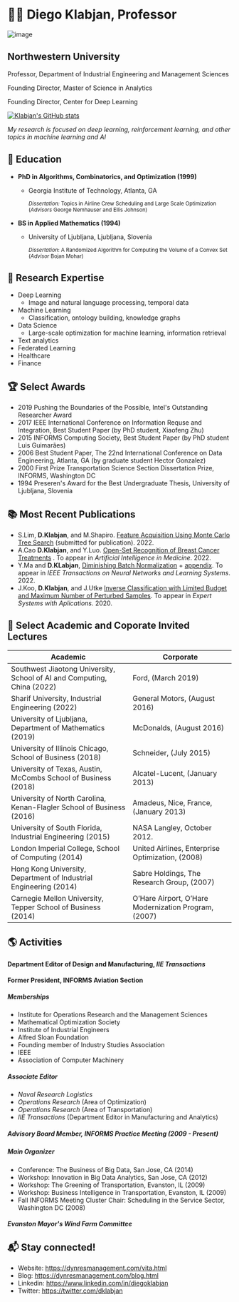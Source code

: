 # :man_teacher: Diego Klabjan, Professor

![image](https://dynresmanagement.com/uploads/3/5/2/7/35274584/2022-12-12-04-07-37-ch_3me2rhhdpzppmcvs13des1oc-121.jpg)

## Northwestern University
Professor, Department of Industrial Engineering and Management Sciences	

Founding Director, Master of Science in Analytics

Founding Director, Center for Deep Learning

[![Klabjan's GitHub stats](https://github-readme-stats.vercel.app/api?username=wxhC3SC6OPm8M1HXboMy)](https://github.com/anuraghazra/github-readme-stats)

*My research is focused on deep learning, reinforcement learning, and other topics in machine learning and AI*

## :school: Education
- **PhD in Algorithms, Combinatorics, and Optimization (1999)**
	- Georgia Institute of Technology, Atlanta, GA
	
	   <sub> *Dissertation:* Topics in Airline Crew Scheduling and Large Scale Optimization (*Advisors* George Nemhauser and Ellis Johnson) </sub>
		 
- **BS in Applied Mathematics (1994)**
	- University of Ljubljana, Ljubljana, Slovenia
	
	  <sub> *Dissertation*: A Randomized Algorithm for Computing the Volume of a Convex Set (*Advisor* Bojan Mohar) </sub>

## :bookmark_tabs: Research Expertise
- Deep Learning
	- Image and natural language processing, temporal data
- Machine Learning
	- Classification, ontology building, knowledge graphs
- Data Science
	- Large-scale optimization for machine learning, information retrieval
- Text analytics
- Federated Learning
- Healthcare
- Finance

## :trophy: Select Awards
- 2019 Pushing the Boundaries of the Possible, Intel's Outstanding Researcher Award
- 2017 IEEE International Conference on Information Requse and Integration, Best Student Paper (by PhD student, Xiaofeng Zhu)
- 2015 INFORMS Computing Society, Best Student Paper (by PhD student Luis Guimarães)
- 2006 Best Student Paper, The 22nd International Conference on Data Engineering, Atlanta, GA (by graduate student Hector Gonzalez)
- 2000 First Prize Transportation Science Section Dissertation Prize, INFORMS, Washington DC
- 1994 Preseren's Award for the Best Undergraduate Thesis, University of Ljubljana, Slovenia

## :books: Most Recent Publications
- S.Lim, **D.Klabjan**, and M.Shapiro. [Feature Acquisition Using Monte Carlo Tree Search](https://dynresmanagement.com/uploads/3/5/2/7/35274584/feature_acquisition_mcts__1_.pdf) (submitted for publication). 2022.
- A.Cao **D.Klabjan**, and Y.Luo. [Open-Set Recognition of Breast Cancer Treatments](https://dynresmanagement.com/uploads/3/5/2/7/35274584/cancer-open_set-revised_2.pdf) . To appear in *Artificial Intelligence in Medicine*. 2022.
- Y.Ma and **D.KLabjan**, [Diminishing Batch Normalization](https://dynresmanagement.com/uploads/3/5/2/7/35274584/bn_analysis.pdf) + [appendix](https://dynresmanagement.com/uploads/3/5/2/7/35274584/analysisbn_appendix.pdf). To appear in *IEEE Transactions on Neural Networks and Learning Systems*. 2022.
- J.Koo, **D.Klabjan**, and J.Utke [Inverse Classification with Limited Budget and Maximum Number of Perturbed Samples](https://dynresmanagement.com/uploads/3/5/2/7/35274584/inverse_classification.pdf). To appear in *Expert Systems with Aplications*. 2020.

## :briefcase: Select Academic and Coporate Invited Lectures
| **Academic**| **Corporate** |
|-------------|---------------|
|Southwest Jiaotong University, School of AI and Computing, China (2022)|Ford, (March 2019)|
|Sharif University, Industrial Engineering (2022)|General Motors, (August 2016)|
|University of Ljubljana, Department of Mathematics (2019)|McDonalds, (August 2016)| 
|University of Illinois Chicago, School of Business (2018)|Schneider, (July 2015)|
|University of Texas, Austin, McCombs School of Business (2018)|Alcatel-Lucent, (January 2013)|
|University of North Carolina, Kenan-Flagler School of Business (2016)|Amadeus, Nice, France, (January 2013)|
|University of South Florida, Industrial Engineering (2015)|NASA Langley, October 2012.|FHWA, Freight & Carbon Footprint: Efforts to Enhance Supply Chain Sustainability, (September 2010)| 
|London Imperial College, School of Computing (2014)|United Airlines, Enterprise Optimization, (2008)|
|Hong Kong University, Department of Industrial Engineering (2014)|Sabre Holdings, The Research Group, (2007)|
|Carnegie Mellon University, Tepper School of Business (2014)|O’Hare Airport, O’Hare Modernization Program, (2007)|

## :earth_americas: Activities
#### Department Editor of Design and Manufacturing, *IIE Transactions*

#### Former President, INFORMS Aviation Section

##### Memberships
- Institute for Operations Research and the Management Sciences
- Mathematical Optimization Society
- Institute of Industrial Engineers
- Alfred Sloan Foundation
- Founding member of Industry Studies Association
- IEEE
- Association of Computer Machinery

##### Associate Editor
- *Naval Research Logistics*
- *Operations Research* (Area of Optimization)
- *Operations Research* (Area of Transportation)
- *IIE Transactions* (Department Editor in Manufacturing and Analytics)

##### Advisory Board Member, INFORMS Practice Meeting (2009 - Present)
##### Main Organizer
- Conference: The Business of Big Data, San Jose, CA (2014)
- Workshop: Innovation in Big Data Analytics, San Jose, CA (2012)
- Workshop: The Greening of Transportation, Evanston, IL (2009)
- Workshop: Business Intelligence in Transportation, Evanston, IL (2009)
- Fall INFORMS Meeting Cluster Chair: Scheduling in the Service Sector, Washington DC (2008)

##### Evanston Mayor's Wind Farm Committee

## :mailbox_with_mail: Stay connected!
- Website: https://dynresmanagement.com/vita.html
- Blog: https://dynresmanagement.com/blog.html
- Linkedin: https://www.linkedin.com/in/diegoklabjan
- Twitter: https://twitter.com/dklabjan

